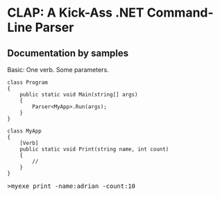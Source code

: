 CLAP: A Kick-Ass .NET Command-Line Parser
=========================================

Documentation by samples
------------------------
Basic: One verb. Some parameters.

    class Program
    {
        public static void Main(string[] args)
        {
            Parser<MyApp>.Run(args);
        }
    }

    class MyApp
    {
        [Verb]
        public static void Print(string name, int count)
        {
            //
        }
    }

<pre>
>myexe print -name:adrian -count:10
</pre>